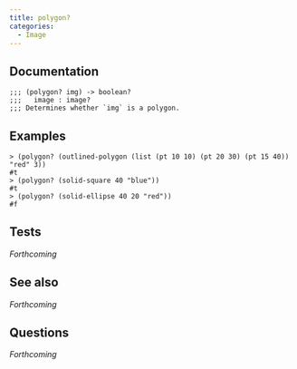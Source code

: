 ```yaml
---
title: polygon?
categories: 
  - Image
---
```

## Documentation

```
;;; (polygon? img) -> boolean?
;;;   image : image?
;;; Determines whether `img` is a polygon.
```

## Examples

```
> (polygon? (outlined-polygon (list (pt 10 10) (pt 20 30) (pt 15 40)) "red" 3))
#t
> (polygon? (solid-square 40 "blue"))
#t
> (polygon? (solid-ellipse 40 20 "red"))
#f
```

## Tests

_Forthcoming_

## See also

_Forthcoming_

## Questions

_Forthcoming_
